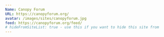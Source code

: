 ```yaml
---
Name: Canopy Forum
URL: https://canopyforum.org/
avatar: /images/sites/canopyforum.jpg
feed: https://canopyforum.org/feed/
# hideFromSiteList: true - use this if you want to hide this site from the list of sites on this page: https://eleventy-m10y.lkmt.us/sites/
---
```

